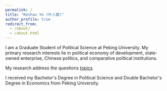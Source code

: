```yaml
---
permalink: /
title: "Renhao Ye (叶人豪)"
author_profile: true
redirect_from: 
  - /about/
  - /about.html
---
```


I am a Graduate Student of Political Science at Peking University. My primary research interests lie in political economy of development, state-owned enterprise, Chinese politics, and comparative political institutions.

My research address the questions
[topics](http://thenhow-ye.github.oi/publications.md)


I received my Bachelor's Degree in Political Science and Double Bachelor's Degree in Economics from Peking University.


